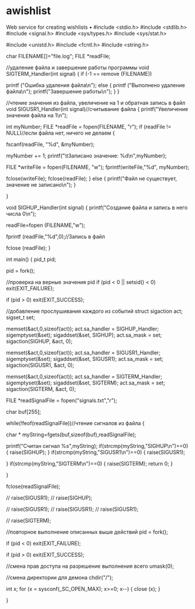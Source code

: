# awishlist
Web service for creating wishlists
•	#include <stdio.h>
#include <stdlib.h>
#include <signal.h>
#include <sys/types.h>
#include <sys/stat.h>


#include <unistd.h>
#include <fcntl.h>
#include <string.h>

char FILENAME[]="file.log";
FILE *readFile;

//удаление файла и завершение работы программы
void SIGTERM_Handler(int signal)
{
if (-1 == remove (FILENAME))

printf ("Ошибка удаления файла\n");
else
{
printf ("Выполнено удаление файла\n");
printf("Завершение работы\n");
}
}

//чтение значения из файла, увеличение на 1 и обратная запись в файл
void SIGUSR1_Handler(int signal)//считывание файла
{
printf("Увеличение значения файла на 1\n");

int myNumber;
FILE *readFile = fopen(FILENAME, "r");
if (readFile != NULL)//если файла нет, ничего не делаем
{

fscanf(readFile, "%d", &myNumber);

myNumber += 1;
printf("\tЗаписано значение: %d\n",myNumber);

FILE *writeFile = fopen(FILENAME, "w");
fprintf(writeFile,"%d", myNumber);

fclose(writeFile);
fclose(readFile);
}
else
{
printf("Файл не существует, значение не записано\n");
}

}

void SIGHUP_Handler(int signal)
{
printf("Создание файла и запись в него числа 0\n");

readFile=fopen (FILENAME,"w");

fprintf (readFile,"%d",0);//Запись в файл

fclose (readFile);
}

int main()
{
pid_t pid;

pid = fork();

//проверка на верные значения pid
if (pid < 0 || setsid() < 0)
exit(EXIT_FAILURE);

if (pid > 0)
exit(EXIT_SUCCESS);

//добавление прослушивания каждого из событий
struct sigaction act;
sigset_t set;

memset(&act,0,sizeof(act));
act.sa_handler = SIGHUP_Handler;
sigemptyset(&set);
sigaddset(&set, SIGHUP);
act.sa_mask = set;
sigaction(SIGHUP, &act, 0);

memset(&act,0,sizeof(act));
act.sa_handler = SIGUSR1_Handler;
sigemptyset(&set);
sigaddset(&set, SIGUSR1);
act.sa_mask = set;
sigaction(SIGUSR1, &act, 0);

memset(&act,0,sizeof(act));
act.sa_handler = SIGTERM_Handler;
sigemptyset(&set);
sigaddset(&set, SIGTERM);
act.sa_mask = set;
sigaction(SIGTERM, &act, 0);

FILE *readSignalFile = fopen("signals.txt","r");

char buf[255];

while(!feof(readSignalFile))//чтение сигналов из файла
{

char * myString=fgets(buf,sizeof(buf),readSignalFile);

printf("Считан сигнал %s",myString);
if(strcmp(myString,"SIGHUP\n")==0)
{
raise(SIGHUP);
}
if(strcmp(myString,"SIGUSR1\n")==0)
{
raise(SIGUSR1);

}
if(strcmp(myString,"SIGTERM\n")==0)
{
raise(SIGTERM);
return 0;
}

}

fclose(readSignalFile);

// raise(SIGUSR1);
// raise(SIGHUP);

// raise(SIGUSR1);
// raise(SIGUSR1);
// raise(SIGUSR1);

// raise(SIGTERM);

//повторное выполнение описанных выше действий
pid = fork();

if (pid < 0)
exit(EXIT_FAILURE);

if (pid > 0)
exit(EXIT_SUCCESS);

//смена прав доступа на разрешение выполнения всего
umask(0);

//смена директории для демона
chdir("/");

int x;
for (x = sysconf(_SC_OPEN_MAX); x>=0; x--)
{
close (x);
}

}


